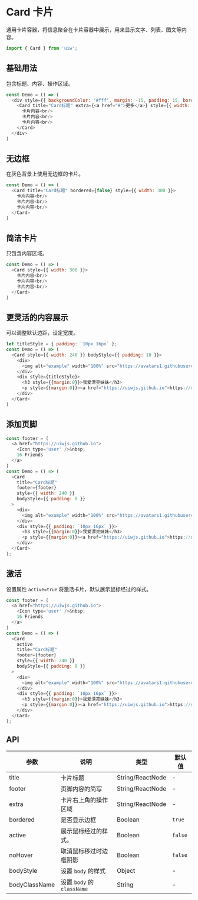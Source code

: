 Card 卡片
===

通用卡片容器，将信息聚合在卡片容器中展示，用来显示文字、列表、图文等内容。

```jsx
import { Card } from 'uiw';
```

## 基础用法

包含标题、内容、操作区域。

<!--DemoStart,bgWhite--> 
```js
const Demo = () => (
  <div style={{ backgroundColor: '#fff', margin: -15, padding: 15, borderRadius: '5px 5px 0 0' }}>
    <Card title="Card标题" extra={<a href="#">更多</a>} style={{ width: 300 }}>
      卡片内容<br/>
      卡片内容<br/>
      卡片内容<br/>
    </Card>
  </div>
)
```
<!--End-->

## 无边框

在灰色背景上使用无边框的卡片。

<!--DemoStart--> 
```js
const Demo = () => (
  <Card title="Card标题" bordered={false} style={{ width: 300 }}>
    卡片内容<br/>
    卡片内容<br/>
    卡片内容<br/>
  </Card>
)
```
<!--End-->

## 简洁卡片

只包含内容区域。

<!--DemoStart,bgWhite--> 
```js
const Demo = () => (
  <Card style={{ width: 300 }}>
    卡片内容<br/>
    卡片内容<br/>
    卡片内容<br/>
  </Card>
)
```
<!--End-->

## 更灵活的内容展示

可以调整默认边距，设定宽度。

<!--DemoStart,bgWhite--> 
```js
let titleStyle = { padding: `10px 16px` };
const Demo = () => (
  <Card style={{ width: 240 }} bodyStyle={{ padding: 10 }}>
    <div>
      <img alt="example" width="100%" src="https://avatars1.githubusercontent.com/u/1680273?v=4" />
    </div>
    <div style={titleStyle}>
      <h3 style={{margin:0}}>我爱漂亮妹妹</h3>
      <p style={{margin:0}}><a href="https://uiwjs.github.io">https://uiwjs.github.io</a></p>
    </div>
  </Card>
)
```
<!--End-->

## 添加页脚

<!--DemoStart,bgWhite--> 
```js
const footer = (
  <a href="https://uiwjs.github.io">
    <Icon type='user' />&nbsp;
    16 Friends
  </a>
)
const Demo = () => (
  <Card
    title="Card标题"
    footer={footer}
    style={{ width: 240 }} 
    bodyStyle={{ padding: 0 }}
  >
    <div>
      <img alt="example" width="100%" src="https://avatars1.githubusercontent.com/u/1680273?v=4" />
    </div>
    <div style={{ padding: `10px 16px` }}>
      <h3 style={{margin:0}}>我爱漂亮妹妹</h3>
      <p style={{margin:0}}><a href="https://uiwjs.github.io">https://uiwjs.github.io</a></p>
    </div>
  </Card>
);
```
<!--End-->

## 激活

设置属性 `active=true` 将激活卡片，默认展示鼠标经过的样式。

<!--DemoStart,bgWhite--> 
```js
const footer = (
  <a href="https://uiwjs.github.io">
    <Icon type='user' />&nbsp;
    16 Friends
  </a>
)
const Demo = () => (
  <Card
    active
    title="Card标题"
    footer={footer}
    style={{ width: 240 }} 
    bodyStyle={{ padding: 0 }}
  >
    <div>
      <img alt="example" width="100%" src="https://avatars1.githubusercontent.com/u/1680273?v=4" />
    </div>
    <div style={{ padding: `10px 16px` }}>
      <h3 style={{margin:0}}>我爱漂亮妹妹</h3>
      <p style={{margin:0}}><a href="https://uiwjs.github.io">https://uiwjs.github.io</a></p>
    </div>
  </Card>
);
```
<!--End-->

## API

| 参数 | 说明 | 类型 | 默认值 |
|--------- |-------- |--------- |-------- |
| title | 卡片标题 | String/ReactNode | - |
| footer | 页脚内容的简写 | String/ReactNode | - |
| extra | 卡片右上角的操作区域 | String/ReactNode | - |
| bordered | 是否显示边框 | Boolean | `true` |
| active | 展示鼠标经过的样式。 | Boolean | `false` |
| noHover | 取消鼠标移过时边框阴影 | Boolean | `false` |
| bodyStyle | 设置 `body` 的样式 | Object | - |
| bodyClassName | 设置 `body` 的 `className` | String | - |